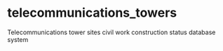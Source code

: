 # telecommunications_towers
Telecommunications tower sites civil work construction status database system
